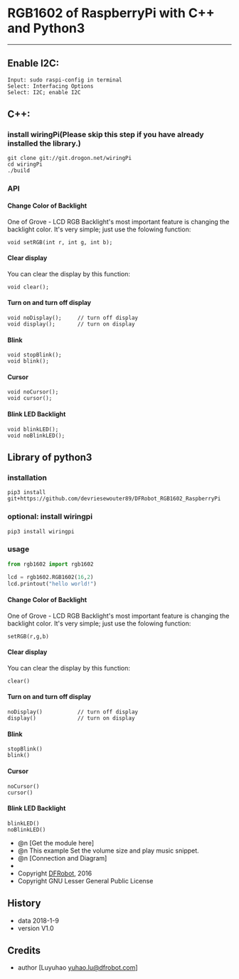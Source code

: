 # RGB1602 of RaspberryPi with C++ and Python3
---------------------------------------------------------
## Enable I2C:
    Input: sudo raspi-config in terminal
    Select: Interfacing Options
    Select: I2C; enable I2C

## C++:
### install wiringPi(Please skip this step if you have already installed the library.)
    git clone git://git.drogon.net/wiringPi
    cd wiringPi
    ./build
    
### API
#### Change Color of Backlight
One of Grove - LCD RGB Backlight's most important feature is changing the backlight color. It's very simple; just use the folowing function:

    void setRGB(int r, int g, int b);

#### Clear display

You can clear the display by this function:

    void clear();

#### Turn on and turn off display

    void noDisplay();     // turn off display
    void display();       // turn on display

#### Blink

    void stopBlink();
    void blink();

#### Cursor

    void noCursor();
    void cursor();

#### Blink LED Backlight

    void blinkLED();
    void noBlinkLED();

## Library of python3

### installation

`pip3 install git+https://github.com/devriesewouter89/DFRobot_RGB1602_RaspberryPi`

### optional: install wiringpi

`pip3 install wiringpi`

### usage

```python
from rgb1602 import rgb1602

lcd = rgb1602.RGB1602(16,2)
lcd.printout("hello world!")

```    
#### Change Color of Backlight
One of Grove - LCD RGB Backlight's most important feature is changing the backlight color. It's very simple; just use the folowing function:

    setRGB(r,g,b)

#### Clear display

You can clear the display by this function:

    clear()

#### Turn on and turn off display

    noDisplay()           // turn off display
    display()             // turn on display

#### Blink

    stopBlink()
    blink()

#### Cursor

    noCursor()
    cursor()

#### Blink LED Backlight

    blinkLED()
    noBlinkLED()


* @n [Get the module here]
* @n This example Set the volume size and play music snippet.
* @n [Connection and Diagram]
*
* Copyright	[DFRobot](http://www.dfrobot.com), 2016
* Copyright	GNU Lesser General Public License


## History

- data 2018-1-9
- version V1.0

## Credits

- author [Luyuhao  <yuhao.lu@dfrobot.com>]
